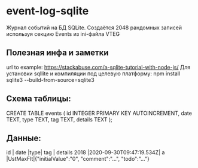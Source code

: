# event-log-sqlite
Журнал событий на БД SQLite.
Создаётся 2048 рандомных записей
используя секцию Events из ini-файла VTEG

## Полезная инфа и заметки
url to example: https://stackabuse.com/a-sqlite-tutorial-with-node-js/
Для установки sqllite и компиляции под целевую платформу:
npm install sqlite3 --build-from-source=sqlite3

## Схема таблицы:

CREATE TABLE events (
    id      INTEGER PRIMARY KEY AUTOINCREMENT,
    date    TEXT,
    type    TEXT,
    tag     TEXT,
    details TEXT
);

## Данные:

id   | date                   |type| tag     | details
  2018 |2020-09-30T09:47:19.534Z| a	 |UstMaxFlt|{"initialValue":"0",
                                              "comment":"...",
                                              "todo":"..."}
